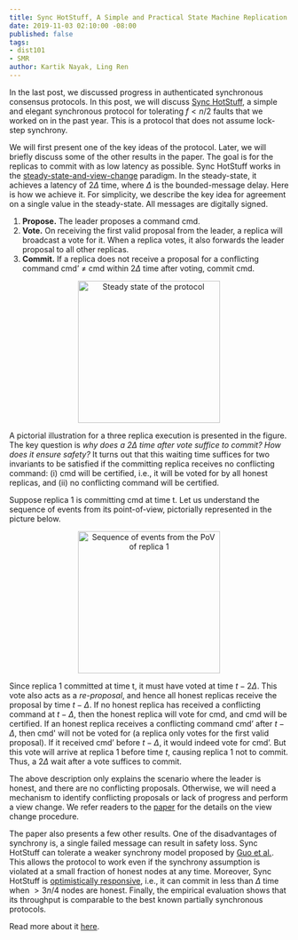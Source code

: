 ```yaml
---
title: Sync HotStuff, A Simple and Practical State Machine Replication
date: 2019-11-03 02:10:00 -08:00
published: false
tags:
- dist101
- SMR
author: Kartik Nayak, Ling Ren
---
```


In the last post, we discussed progress in authenticated synchronous consensus protocols. In this post, we will discuss [Sync HotStuff](https://eprint.iacr.org/2019/270), a simple and elegant synchronous protocol for tolerating $f < n/2$ faults that we worked on in the past year. This is a protocol that does not assume lock-step synchrony.


We will first present one of the key ideas of the protocol. Later, we will briefly discuss some of the other results in the paper. 
The goal is for the replicas to commit with as low latency as possible. 
Sync HotStuff works in the [steady-state-and-view-change](https://decentralizedthoughts.github.io/2019-10-15-consensus-for-state-machine-replication/) paradigm. In the steady-state, it achieves a latency of  $2\Delta$ time, where $\Delta$ is the bounded-message delay. Here is how we achieve it. 
For simplicity, we describe the key idea for agreement on a single value in the steady-state. All messages are digitally signed.


1. **Propose.** The leader proposes a command cmd.
2. **Vote.** On receiving the first valid proposal from the leader, a replica will broadcast a vote for it. When a replica votes, it also forwards the leader proposal to all other replicas.
3. **Commit.** If a replica does not receive a proposal for a conflicting command cmd’ $\neq$ cmd within $2\Delta$ time after voting, commit cmd.

<p align="center">
  <img src="/uploads/steady-state.png" width="256" title="Steady state of the protocol">
</p>

A pictorial illustration for a three replica execution is presented in the figure. The key question is *why does a $2\Delta$ time after vote suffice to commit? How does it ensure safety?* It turns out that this waiting time suffices for two invariants to be satisfied if the committing replica receives no conflicting command: (i) cmd will be certified, i.e., it will be voted for by all honest replicas, and (ii) no conflicting command will be certified. 

Suppose replica 1 is committing cmd at time t. Let us understand the sequence of events from its point-of-view, pictorially represented in the picture below.

<p align="center">
  <img src="/uploads/sync-hotstuff-proof.png" width="256" title="Sequence of events from the PoV of replica 1">
</p>

Since replica 1 committed at time t, it must have voted at time $t - 2\Delta$. This vote also acts as a *re-proposal*, and hence all honest replicas receive the proposal by time $t-\Delta$. If no honest replica has received a conflicting command at $t-\Delta$, then the honest replica will vote for cmd, and cmd will be certified. If an honest replica receives a conflicting command cmd’ after $t-\Delta$, then cmd' will not be voted for (a replica only votes for the first valid proposal). If it received cmd’ before $t-\Delta$, it would indeed vote for cmd’. But this vote will arrive at replica 1 before time $t$, causing replica 1 not to commit. Thus, a $2\Delta$ wait after a vote suffices to commit.

The above description only explains the scenario where the leader is honest, and there are no conflicting proposals. Otherwise, we will need a mechanism to identify conflicting proposals or lack of progress and perform a view change. We refer readers to the [paper](https://eprint.iacr.org/2019/270) for the details on the view change procedure. 

The paper also presents a few other results. One of the disadvantages of synchrony is, a single failed message can result in safety loss. Sync HotStuff can tolerate a weaker synchrony model proposed by [Guo et al.](https://eprint.iacr.org/2019/179). This allows the protocol to work even if the synchrony assumption is violated at a small fraction of honest nodes at any time.
Moreover, Sync HotStuff is [optimistically responsive](https://eprint.iacr.org/2017/913), i.e., it can commit in less than $\Delta$ time when $>3n/4$ nodes are honest. Finally, the empirical evaluation shows that its throughput is comparable to the best known partially synchronous protocols.

Read more about it [here](https://eprint.iacr.org/2019/270.pdf).

